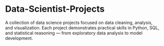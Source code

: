 # Data-Scientist-Projects
A collection of data science projects focused on data cleaning, analysis, and visualization. Each project demonstrates practical skills in Python, SQL, and statistical reasoning — from exploratory data analysis to model development.
